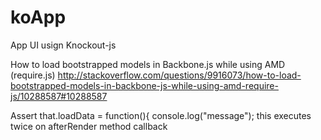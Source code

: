 koApp
=====

App UI usign Knockout-js


How to load bootstrapped models in Backbone.js while using AMD (require.js)
http://stackoverflow.com/questions/9916073/how-to-load-bootstrapped-models-in-backbone-js-while-using-amd-require-js/10288587#10288587


Assert
that.loadData = function(){
            console.log("message");
	    this executes twice on afterRender method callback

